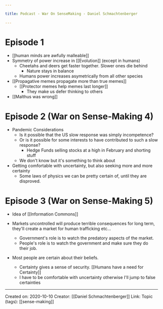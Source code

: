 ```yaml
---
title: Podcast - War On SenseMaking - Daniel Schmachtenberger 
---
```

# Episode 1
- [[human minds are awfully malleable]]
- Symmetry of power increase in [[Evolution]] (except in humans) 
	- Cheetahs and deers get faster together. Slower ones die behind
		- Nature stays in balance
	- Humans power increases asymetrically from all other species
- [[Propagative memes propagate more than true memes]]
	- [[Protector memes help memes last longer]] 
		- They make us defer thinking to others
 - [[Malthus was wrong]]

# Episode 2 (War on Sense-Making 4)
- Pandemic Considerations
	- Is it possible that the US slow response was simply incompetence?
	- Or is it possible for some interests to have contributed to such a slow response?
		- Hedge Funds selling stocks at a high in February and shorting stuff
	- We don't know but it's something to think about
- Getting comfortable with uncertainty, but also seeking more and more certainty
	- Some laws of physics we can be pretty certain of, until they are disproved.

# Episode 3 (War on Sense-Making 5)
- Idea of [[Information Commons]]
- Markets uncontrolled will produce terrible consequences for long term, they'll create a market for human trafficking etc... 
	- Government's role is to watch the predatory aspects of the market. 
	- People's role is to watch the government and make sure they do their job. 

- Most people are certain about their beliefs. 
	- Certainty gives a sense of security. [[Humans have a need for Certainty]]
	- I have to be comfortable with uncertainty otherwise I'll jump to false certainties 


-------------------
Created on: 2020-10-10
Creator: [[Daniel Schmachtenberger]]
Link:
Topic (tags): [[sense-making]]
